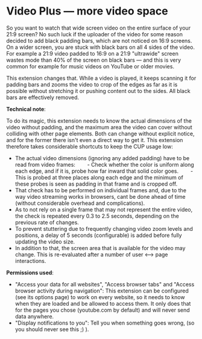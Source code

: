 
# Video Plus — more video space

So you want to watch that wide screen video on the entire surface of your 21:9 screen? No such luck if the uploader of the video for some reason decided to add black padding bars, which are not noticed on 16:9 screens. On a wider screen, you are stuck with black bars on all 4 sides of the video. For example a 21:9 video padded to 16:9 on a 21:9 "ultrawide" screen wastes mode than 40% of the screen on black bars — and this is very common for example for music videos on YouTube or older movies.

This extension changes that. While a video is played, it keeps scanning it for padding bars and zooms the video to crop of the edges as far as it is possible without stretching it or pushing content out to the sides. All black bars are effectively removed.


<b>Technical note</b>:

To do its magic, this extension needs to know the actual dimensions of the video without padding, and the maximum area the video can cover without colliding with other page elements. Both can change without explicit notice, and for the former there isn't even a direct way to get it.
This extension therefore takes considerable shortcuts to keep the CUP usage low:

- The actual video dimensions (ignoring any added padding) have to be read from video frames:
&emsp;&emsp;- Check whether the color is uniform along each edge, and if it is, probe how far inward that solid color goes.
&emsp;&emsp;- This is probed at three places along each edge and the minimum of these probes is seen as padding in that frame and is cropped off.
- That check has to be performed on individual frames and, due to the way video streaming works in browsers, cant be done ahead of time (without considerable overhead and complications).
- As to not rely on a single frame that may not represent the entire video, the check is repeated every 0.3 to 2.5 seconds, depending on the previous rate of changes.
- To prevent stuttering due to frequently changing video zoom levels and positions, a delay of 5 seconds (configurable) is added before fully updating the video size.
- In addition to that, the screen area that is available for the video may change. This is re-evaluated after a number of user <--> page interactions.


<b>Permissions used</b>:

- "Access your data for all websites", "Access browser tabs" and "Access browser activity during navigation": This extension can be configured (see its options page) to work on every website, so it needs to know when they are loaded and be allowed to access them. It only does that for the pages you chose (youtube.com by default) and will never send data anywhere.
- "Display notifications to you": Tell you when something goes wrong, (so you should never see this ;) ).

<!-- NOTE: AMO keeps line breaks within paragraphs ... -->
